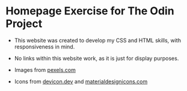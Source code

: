 # Homepage Exercise for The Odin Project

- This website was created to develop my CSS and HTML skills, with responsiveness in mind.

- No links within this website work, as it is just for display purposes.

- Images from [pexels.com](https://pexels.com/)  
- Icons from [devicon.dev](https://devicon.dev/) and [materialdesignicons.com](https://materialdesignicons.com/)
